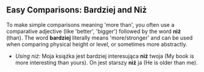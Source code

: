 ## Easy Comparisons: Bardziej and Niż

To make simple comparisons meaning 'more than', you often use a comparative adjective (like 'better', 'bigger') followed by the word __niż__ (than). The word __bardziej__ literally means 'more/stronger' and can be used when comparing physical height or level, or sometimes more abstractly.

*   _Using niż:_ Moja książka jest bardziej interesująca __niż__ twoja (My book is more interesting than yours). On jest starszy __niż__ ja (He is older than me).